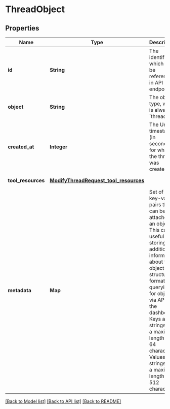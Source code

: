 # ThreadObject
## Properties

| Name | Type | Description | Notes |
|------------ | ------------- | ------------- | -------------|
| **id** | **String** | The identifier, which can be referenced in API endpoints. | [default to null] |
| **object** | **String** | The object type, which is always &#x60;thread&#x60;. | [default to null] |
| **created\_at** | **Integer** | The Unix timestamp (in seconds) for when the thread was created. | [default to null] |
| **tool\_resources** | [**ModifyThreadRequest_tool_resources**](ModifyThreadRequest_tool_resources.md) |  | [default to null] |
| **metadata** | **Map** | Set of 16 key-value pairs that can be attached to an object. This can be useful for storing additional information about the object in a structured format, and querying for objects via API or the dashboard.   Keys are strings with a maximum length of 64 characters. Values are strings with a maximum length of 512 characters.  | [default to null] |

[[Back to Model list]](../README.md#documentation-for-models) [[Back to API list]](../README.md#documentation-for-api-endpoints) [[Back to README]](../README.md)

